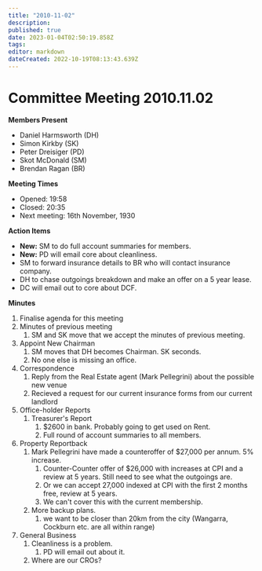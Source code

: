 ```yaml
---
title: "2010-11-02"
description: 
published: true
date: 2023-01-04T02:50:19.858Z
tags: 
editor: markdown
dateCreated: 2022-10-19T08:13:43.639Z
---
```


# Committee Meeting 2010.11.02

**Members Present**

-   Daniel Harmsworth (DH)
-   Simon Kirkby (SK)
-   Peter Dreisiger (PD)
-   Skot McDonald (SM)
-   Brendan Ragan (BR)

**Meeting Times**

-   Opened: 19:58
-   Closed: 20:35
-   Next meeting: 16th November, 1930

**Action Items**

-   **New:** SM to do full account summaries for members.
-   **New:** PD will email core about cleanliness.
-   SM to forward insurance details to BR who will contact insurance company.
-   DH to chase outgoings breakdown and make an offer on a 5 year lease.
-   DC will email out to core about DCF.

**Minutes**

1.  Finalise agenda for this meeting
2.  Minutes of previous meeting
    1.  SM and SK move that we accept the minutes of previous meeting.
3.  Appoint New Chairman
    1.  SM moves that DH becomes Chairman. SK seconds.
    2.  No one else is missing an office.
4.  Correspondence
    1.  Reply from the Real Estate agent (Mark Pellegrini) about the possible new venue
    2.  Recieved a request for our current insurance forms from our current landlord
5.  Office-holder Reports
    1.  Treasurer's Report
        1.  \$2600 in bank. Probably going to get used on Rent.
        2.  Full round of account summaries to all members.
6.  Property Reportback
    1.  Mark Pellegrini have made a counteroffer of \$27,000 per annum. 5% increase.
        1.  Counter-Counter offer of \$26,000 with increases at CPI and a review at 5 years. Still need to see what the outgoings are.
        2.  Or we can accept 27,000 indexed at CPI with the first 2 months free, review at 5 years.
        3.  We can't cover this with the current membership.
    2.  More backup plans.
        1.  we want to be closer than 20km from the city (Wangarra, Cockburn etc. are all within range)
7.  General Business
    1.  Cleanliness is a problem.
        1.  PD will email out about it.
    2.  Where are our CROs?
